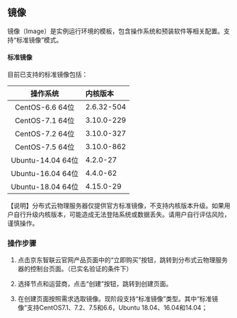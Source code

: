 ## 镜像

镜像（Image）是实例运行环境的模板，包含操作系统和预装软件等相关配置。支持“标准镜像”模式。

#### 标准镜像
目前已支持的标准镜像包括：

|操作系统|内核版本|
|:--:|:--|
|CentOS-6.6 64位|2.6.32-504|
|CentOS-7.1  64位|3.10.0-229|
|CentOS-7.2  64位|3.10.0-327|
|CentOS-7.5  64位|3.10.0-862|
|Ubuntu-14.04 64位|4.2.0-27|
|Ubuntu-16.04 64位|4.4.0-62|
|Ubuntu-18.04 64位|4.15.0-29|


【说明】分布式云物理服务器仅提供官方标准镜像，不支持内核版本升级。如果用户自行升级内核版本，可能造成无法登陆系统或数据丢失。请用户自行评估风险，谨慎操作。

### 操作步骤

1. 点击京东智联云官网产品页面中的“立即购买”按钮，跳转到分布式云物理服务器的控制台页面。（已实名验证的条件下）

2. 选择节点和运营商，点击“创建”按钮，跳转到创建页面。

3. 在创建页面按照需求选取镜像。现阶段支持“标准镜像”类型。其中“标准镜像”支持CentOS7.1、7.2、7.5和6.6，Ubuntu 18.04、16.04和14.04；
